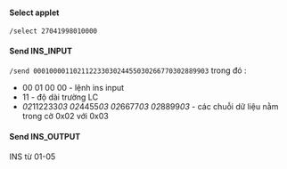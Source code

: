 #### Select applet
`/select 27041998010000`
#### Send INS_INPUT
`/send 00010000110211223303024455030266770302889903`
trong đó : 
* 00 01 00 00 - lệnh ins input
* 11 -  độ dài trường LC
* *02*112233*03* *02*4455*03* *02*6677*03* *02*8899*03* - các chuỗi dữ liệu nằm trong cờ 0x02 với 0x03
#### Send INS_OUTPUT
INS từ 01-05
